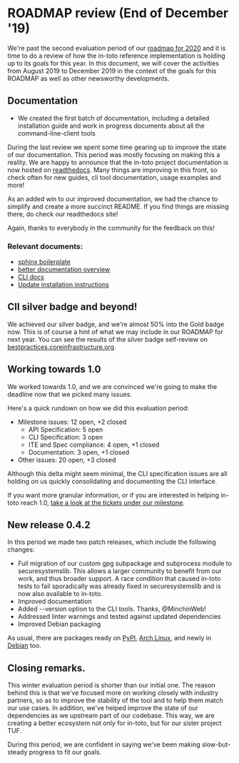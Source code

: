 # ROADMAP review (End of December '19)

We're past the second evaluation period of our [roadmap for
2020](https://github.com/in-toto/in-toto/blob/develop/ROADMAP.md) and it is
time to do a review of how the in-toto reference implementation is
holding up to its goals for this year. In this document, we will cover the
activities from August 2019 to December 2019 in the context of the goals for
this ROADMAP as well as other newsworthy developments.

## Documentation

* We created the first batch of documentation, including a detailed
  installation guide and work in progress documents about all the
  command-line-client tools

During the last review we spent some time gearing up to improve the state of
our documentation. This period was mostly focusing on making this a reality. We
are happy to announce that the in-toto project documentation is now hosted on
[readthedocs](https://in-toto.readthedocs.io/en/latest/). Many things are
improving in this front, so check often for new guides, cli tool documentation,
usage examples and more!

As an added win to our improved documentation, we had the chance to simplify
and create a more succinct README. If you find things are missing there, do
check our readthedocs site!

Again, thanks to everybody in the community for the feedback on this!

### Relevant documents:
* [sphinx boilerplate](https://github.com/in-toto/in-toto/pull/298)
* [better documentation overview](https://github.com/in-toto/docs/blob/master/README.md)
* [CLI docs](https://github.com/in-toto/in-toto/pull/332)
* [Update installation instructions](https://github.com/in-toto/in-toto/pull/331)


## CII silver badge and beyond!

We achieved our silver badge, and we're almost 50% into the Gold badge now.
This is of course a hint of what we may include in our ROADMAP for next year.
You can see the results of the silver badge self-review on
[bestpractices.coreinfrastructure.org](https://bestpractices.coreinfrastructure.org/en/projects/1523).


## Working towards 1.0

We worked towards 1.0, and we are convinced we're going to make the deadline now
that we picked many issues.

Here's a quick rundown on how we did this evaluation period:

- Milestone issues: 12 open, +2 closed
  - API Specification: 5 open
  - CLI Specification: 3 open
  - ITE and Spec compliance: 4 open, +1 closed
  - Documentation: 3 open, +1 closed
- Other issues: 20 open, +3 closed


Although this delta might seem minimal, the CLI specification issues are all
holding on us quickly consolidating and documenting the CLI interface.

If you want more granular information, or if you are interested in helping in-toto reach 1.0, [take a look at the tickets under our milestone](https://github.com/in-toto/in-toto/issues?q=is%3Aopen+is%3Aissue+milestone%3A%22in-toto+1.0%22).

## New release 0.4.2

In this period we made two patch releases, which include the following changes:

- Full migration of our custom gpg subpackage and subprocess module to
  securesystemslib.
  This allows a larger community to benefit from our work, and thus broader
  support. A race condition that caused in-toto tests to fail sporadically was
  already fixed in securesystemslib and is now also available to in-toto.
- Improved documentation
- Added --version option to the CLI tools. Thanks, @MinchinWeb!
- Addressed linter warnings and tested against updated dependencies
- Improved Debian packaging

As usual, there are packages ready on [PyPI](https://pypi.org/project/in-toto/), [Arch Linux](https://www.archlinux.org/packages/community/any/in-toto/), and newly in [Debian](https://tracker.debian.org/pkg/in-toto) too.

## Closing remarks.

This winter evaluation period is shorter than our initial one. The reason
behind this is that we've focused more on working closely with industry
partners, so as to improve the stability of the tool and to help them match our
use cases. In addition, we've helped improve the state of our dependencies as we
upstream part of our codebase. This way, we are creating a better ecosystem not
only for in-toto, but for our sister project TUF.

During this period, we are confident in saying we've been making slow-but-steady
progress to fit our goals.
